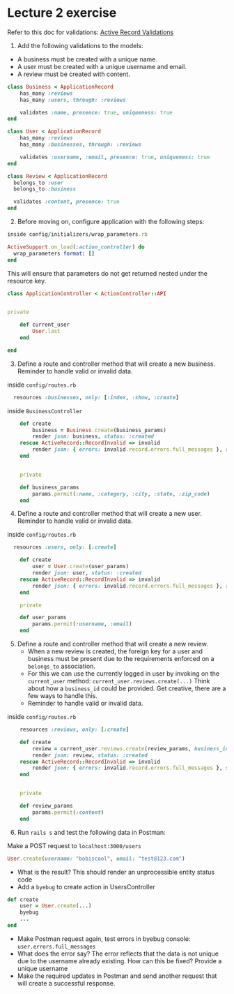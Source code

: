 # Lecture 2 exercise

Refer to this doc for validations: [Active Record Validations](https://guides.rubyonrails.org/active_record_validations.html)


1. Add the following validations to the models:

- A business must be created with a unique name.
- A user must be created with a unique username and email.
- A review must be created with content.

```rb
class Business < ApplicationRecord
    has_many :reviews 
    has_many :users, through: :reviews

    validates :name, presence: true, uniqueness: true
end
```

```rb
class User < ApplicationRecord
    has_many :reviews 
    has_many :businesses, through: :reviews

    validates :username, :email, presence: true, uniqueness: true
end
```

```rb
class Review < ApplicationRecord
  belongs_to :user
  belongs_to :business

  validates :content, presence: true
end
```

2. Before moving on, configure application with the following steps:

```rb
inside config/initializers/wrap_parameters.rb

ActiveSupport.on_load(:action_controller) do
  wrap_parameters format: []
end
```

This will ensure that parameters do not get returned nested under the resource key.

```rb
class ApplicationController < ActionController::API


private

    def current_user
        User.last
    end

end
```
3. Define a route and controller method that will create a new business. Reminder to handle valid or invalid data. 

inside `config/routes.rb`

```rb
  resources :businesses, only: [:index, :show, :create]
```

inside `BusinessController`

```rb
    def create
        business = Business.create(business_params)
        render json: business, status: :created 
    rescue ActiveRecord::RecordInvalid => invalid
        render json: { errors: invalid.record.errors.full_messages }, status: :unprocessable_entity    
    end


    private 

    def business_params
        params.permit(:name, :category, :city, :state, :zip_code)
    end
```

4. Define a route and controller method that will create a new user. Reminder to handle valid or invalid data.

inside `config/routes.rb`

```rb
  resources :users, only: [:create]
```

```rb
    def create
        user = User.create(user_params)
        render json: user, status: :created 
    rescue ActiveRecord::RecordInvalid => invalid
        render json: { errors: invalid.record.errors.full_messages }, status: :unprocessable_entity    
    end

    private

    def user_params 
        params.permit(:username, :email)
    end
```

5. Define a route and controller method that will create a new review. 
    - When a new review is created, the foreign key for a user and business must be present due to the requirements enforced on a `belongs_to` association. 
    - For this we can use the currently logged in user by invoking on the `current_user` method: `current_user.reviews.create(...)` Think about how a `business_id` could be provided. Get creative, there are a few ways to handle this. 
    - Reminder to handle valid or invalid data.

inside `config/routes.rb`

```rb
    resources :reviews, only: [:create]
```

```rb
    def create
        review = current_user.reviews.create(review_params, business_id: Business.first)
        render json: review, status: :created 
    rescue ActiveRecord::RecordInvalid => invalid
        render json: { errors: invalid.record.errors.full_messages }, status: :unprocessable_entity    
    end


    private 

    def review_params
        params.permit(:content)
    end
```

6. Run `rails s` and test the following data in Postman:

Make a POST request to `localhost:3000/users`
```rb 
User.create(username: "bobiscool", email: "test@123.com")
```

- What is the result? This should render an unprocessible entity status code
- Add a `byebug` to create action in UsersController
```rb
def create
    user = User.create(...)
    byebug
    ...
end
```
- Make Postman request again, test errors in byebug console: `user.errors.full_messages`
- What does the error say? The error reflects that the data is not unique due to the username already existing. How can this be fixed? Provide a unique username
- Make the required updates in Postman and send another request that will create a successful response.